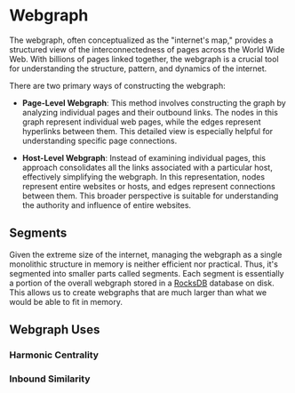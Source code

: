 # Webgraph
The webgraph, often conceptualized as the "internet's map," provides a structured view of the interconnectedness of pages across the World Wide Web. With billions of pages linked together, the webgraph is a crucial tool for understanding the structure, pattern, and dynamics of the internet.

There are two primary ways of constructing the webgraph:

- **Page-Level Webgraph**: This method involves constructing the graph by analyzing individual pages and their outbound links. The nodes in this graph represent individual web pages, while the edges represent hyperlinks between them. This detailed view is especially helpful for understanding specific page connections.

- **Host-Level Webgraph**: Instead of examining individual pages, this approach consolidates all the links associated with a particular host, effectively simplifying the webgraph. In this representation, nodes represent entire websites or hosts, and edges represent connections between them. This broader perspective is suitable for understanding the authority and influence of entire websites.

## Segments
Given the extreme size of the internet, managing the webgraph as a single monolithic structure in memory is neither efficient nor practical. Thus, it's segmented into smaller parts called segments. Each segment is essentially a portion of the overall webgraph stored in a [RocksDB](https://rocksdb.org/) database on disk. This allows us to create webgraphs that are much larger than what we would be able to fit in memory.

## Webgraph Uses
### Harmonic Centrality
### Inbound Similarity

